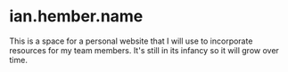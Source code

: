 # ian.hember.name

This is a space for a personal website that I will use to incorporate resources for my team members. It's still in its infancy so it will grow over time.
